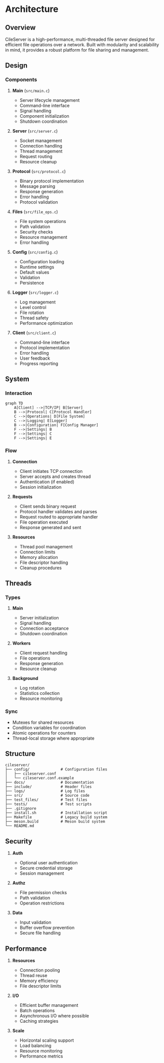 # Architecture

## Overview

CileServer is a high-performance, multi-threaded file server designed for efficient file operations over a network. Built with modularity and scalability in mind, it provides a robust platform for file sharing and management.

## Design

### Components

1. **Main** (`src/main.c`)
   - Server lifecycle management
   - Command-line interface
   - Signal handling
   - Component initialization
   - Shutdown coordination

2. **Server** (`src/server.c`)
   - Socket management
   - Connection handling
   - Thread management
   - Request routing
   - Resource cleanup

3. **Protocol** (`src/protocol.c`)
   - Binary protocol implementation
   - Message parsing
   - Response generation
   - Error handling
   - Protocol validation

4. **Files** (`src/file_ops.c`)
   - File system operations
   - Path validation
   - Security checks
   - Resource management
   - Error handling

5. **Config** (`src/config.c`)
   - Configuration loading
   - Runtime settings
   - Default values
   - Validation
   - Persistence

6. **Logger** (`src/logger.c`)
   - Log management
   - Level control
   - File rotation
   - Thread safety
   - Performance optimization

7. **Client** (`src/client.c`)
   - Command-line interface
   - Protocol implementation
   - Error handling
   - User feedback
   - Progress reporting

## System

### Interaction

```mermaid
graph TD
    A[Client] -->|TCP/IP| B[Server]
    B -->|Protocol| C[Protocol Handler]
    C -->|Operations| D[File System]
    C -->|Logging| E[Logger]
    B -->|Configuration| F[Config Manager]
    F -->|Settings| B
    F -->|Settings| C
    F -->|Settings| E
```

### Flow

1. **Connection**
   - Client initiates TCP connection
   - Server accepts and creates thread
   - Authentication (if enabled)
   - Session initialization

2. **Requests**
   - Client sends binary request
   - Protocol handler validates and parses
   - Request routed to appropriate handler
   - File operation executed
   - Response generated and sent

3. **Resources**
   - Thread pool management
   - Connection limits
   - Memory allocation
   - File descriptor handling
   - Cleanup procedures

## Threads

### Types

1. **Main**
   - Server initialization
   - Signal handling
   - Connection acceptance
   - Shutdown coordination

2. **Workers**
   - Client request handling
   - File operations
   - Response generation
   - Resource cleanup

3. **Background**
   - Log rotation
   - Statistics collection
   - Resource monitoring

### Sync

- Mutexes for shared resources
- Condition variables for coordination
- Atomic operations for counters
- Thread-local storage where appropriate

## Structure

```
cileserver/
├── config/              # Configuration files
│   ├── cileserver.conf
│   └── cileserver.conf.example
├── docs/                # Documentation
├── include/             # Header files
├── logs/                # Log files
├── src/                 # Source code
├── test_files/          # Test files
├── tests/               # Test scripts
├── .gitignore
├── install.sh           # Installation script
├── Makefile             # Legacy build system
├── meson.build          # Meson build system
└── README.md
```

## Security

1. **Auth**
   - Optional user authentication
   - Secure credential storage
   - Session management

2. **Authz**
   - File permission checks
   - Path validation
   - Operation restrictions

3. **Data**
   - Input validation
   - Buffer overflow prevention
   - Secure file handling

## Performance

1. **Resources**
   - Connection pooling
   - Thread reuse
   - Memory efficiency
   - File descriptor limits

2. **I/O**
   - Efficient buffer management
   - Batch operations
   - Asynchronous I/O where possible
   - Caching strategies

3. **Scale**
   - Horizontal scaling support
   - Load balancing
   - Resource monitoring
   - Performance metrics 